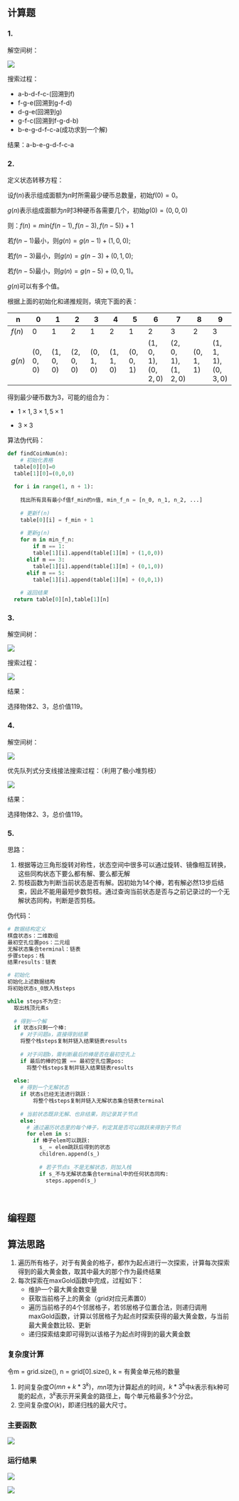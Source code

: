 ## 计算题



### 1.

解空间树：

![](img/1.png)



搜索过程：

- a-b-d-f-c-(回溯到f)
- f-g-e(回溯到g-f-d)
- d-g-e(回溯到g)
- g-f-c(回溯到f-g-d-b)
- b-e-g-d-f-c-a(成功求到一个解)

结果：a-b-e-g-d-f-c-a



### 2.

定义状态转移方程：



设$f(n)$表示组成面额为$n$时所需最少硬币总数量，初始$f(0)=0$。

$g(n)$表示组成面额为$n$时3种硬币各需要几个，初始$g(0)=(0,0,0)$

则：$f(n)=min\{f(n-1),f(n-3),f(n-5)\}+1$

若$f(n-1)$最小，则$g(n)=g(n-1)+(1,0,0)$;

若$f(n-3)$最小，则$g(n)=g(n-3)+(0,1,0)$;

若$f(n-5)$最小，则$g(n)=g(n-5)+(0,0,1)$。

$g(n)$可以有多个值。



根据上面的初始化和递推规则，填完下面的表：

| n      | 0         | 1         | 2         | 3         | 4         | 5         | 6                 | 7                 | 8         | 9                 |
| ------ | --------- | --------- | --------- | --------- | --------- | --------- | ----------------- | ----------------- | --------- | ----------------- |
| $f(n)$ | 0         | 1         | 2         | 1         | 2         | 1         | 2                 | 3                 | 2         | 3                 |
| $g(n)$ | $(0,0,0)$ | $(1,0,0)$ | $(2,0,0)$ | $(0,1,0)$ | $(1,1,0)$ | $(0,0,1)$ | $(1,0,1),(0,2,0)$ | $(2,0,1),(1,2,0)$ | $(0,1,1)$ | $(1,1,1),(0,3,0)$ |

得到最少硬币数为3，可能的组合为：

- $1\times1,3\times1,5\times1$

  

- $3\times3$

算法伪代码：

```python
def findCoinNum(n):
	# 初始化表格
  table[0][0]=0
  table[1][0]=(0,0,0)
  
  for i in range(1, n + 1):
  
  	找出所有具有最小f值f_min的n值, min_f_n = [n_0, n_1, n_2, ...]
  
  	# 更新f(n)
  	table[0][i] = f_min + 1
    
    # 更新g(n)
  	for m in min_f_n:
    	if m == 1:
        table[1][i].append(table[1][m] + (1,0,0))
      elif m == 3:
        table[1][i].append(table[1][m] + (0,1,0))
      elif m == 5:
        table[1][i].append(table[1][m] + (0,0,1))
        
	# 返回结果
  return table[0][n],table[1][n]
```



### 3.

解空间树：



![](img/3.1.jpeg)

搜索过程：

![](img/3.2.jpeg)

结果：

选择物体2、3，总价值119。



### 4.

解空间树：



![](img/4.1.jpeg)

优先队列式分支线接法搜索过程：（利用了极小堆剪枝）

![](img/4.2.jpeg)

结果：

选择物体2、3，总价值119。



### 5. 

思路：

1. 根据等边三角形旋转对称性，状态空间中很多可以通过旋转、镜像相互转换，这些同构状态下要么都有解、要么都无解
2. 剪枝函数为判断当前状态是否有解。因初始为14个棒，若有解必然13步后结束，因此不能用最短步数剪枝。通过查询当前状态是否与之前记录过的一个无解状态同构，判断是否剪枝。

伪代码：

```python
# 数据结构定义
棋盘状态s：二维数组
最初空孔位置pos：二元组
无解状态集合terminal：链表
步骤steps：栈
结果results：链表

# 初始化
初始化上述数据结构
将初始状态s_0放入栈steps

while steps不为空:
  取出栈顶元素s
  
  # 得到一个解
  if 状态s只剩一个棒:
    # 对于问题a，直接得到结果
    将整个栈steps复制并链入结果链表results
    
    # 对于问题b，需判断最后的棒是否在最初空孔上
    if 最后的棒的位置 == 最初空孔位置pos:
      将整个栈steps复制并链入结果链表results
  
  else:
    # 得到一个无解状态
  	if 状态s已经无法进行跳跃：
    	将整个栈steps复制并链入无解状态集合链表terminal
      
    # 当前状态既非无解、也非结果，则记录其子节点
    else:
      # 通过遍历状态里的每个棒子，判定其是否可以跳跃来得到子节点
      for elem in s:
        if 棒子elem可以跳跃:
          s_ = elem跳跃后得到的状态
          children.append(s_)
          
          # 若子节点s_不是无解状态，则加入栈
          if s_不与无解状态集合terminal中的任何状态同构:
            steps.append(s_)
          
      
```



## 编程题

## 算法思路



1. 遍历所有格子，对于有黄金的格子，都作为起点进行一次探索，计算每次探索得到的最大黄金数，取其中最大的那个作为最终结果
2. 每次探索在maxGold函数中完成，过程如下：
   - 维护一个最大黄金数变量
   - 获取当前格子上的黄金（grid对应元素置0）
   - 遍历当前格子的4个邻居格子，若邻居格子位置合法，则递归调用maxGold函数，计算以邻居格子为起点时探索获得的最大黄金数，与当前最大黄金数比较、更新
   - 递归探索结束即可得到以该格子为起点时得到的最大黄金数



### 复杂度计算

令m = grid.size(), n = grid[0].size(), k = 有黄金单元格的数量

1. 时间复杂度$O(mn + k*3^k)$，$mn$项为计算起点的时间，$k*3^k$中$k$表示有k种可能的起点，$3^k$表示开采黄金的路径上，每个单元格最多3个分岔。
2. 空间复杂度$O(k)$，即递归栈的最大尺寸。



### 主要函数

![](img/6.png)







### 运行结果



![](img/6.1.png)

![](img/6.2.png)
